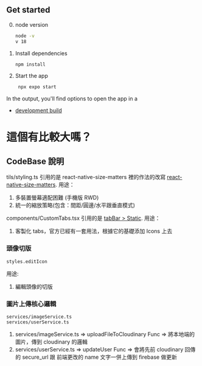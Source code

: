 ## Get started

0. node version

   ```bash
   node -v
   v 18
   ```

1. Install dependencies

   ```bash
   npm install
   ```

2. Start the app

   ```bash
    npx expo start
   ```

In the output, you'll find options to open the app in a

- [development build](https://docs.expo.dev/develop/development-builds/introduction/)

# 這個有比較大嗎？

## CodeBase 說明

tils/styling.ts 引用的是 react-native-size-matters 裡的作法的改寫
[react-native-size-matters](https://www.npmjs.com/package/react-native-size-matters).
用途：

1. 多裝置螢幕適配困難 (手機版 RWD)
2. 統一的縮放策略(包含：間距/圓邊/水平跟垂直模式)

components/CustomTabs.tsx 引用的是
[tabBar > Static](https://reactnavigation.org/docs/bottom-tab-navigator/).
用途：

1. 客製化 tabs，官方已經有一套用法，根據它的基礎添加 Icons 上去

### 頭像切版

```
styles.editIcon
```

用途:

1. 編輯頭像的切版

### 圖片上傳核心邏輯

```
services/imageService.ts
services/userService.ts
```

1. services/imageService.ts => uploadFileToCloudinary Func => 將本地端的圖片，傳到 cloudinary 的邏輯
2. services/userService.ts => updateUser Func => 會將先前 cloudinary 回傳的 secure_url 跟 前端更改的 name 文字一併上傳到 firebase 做更新
